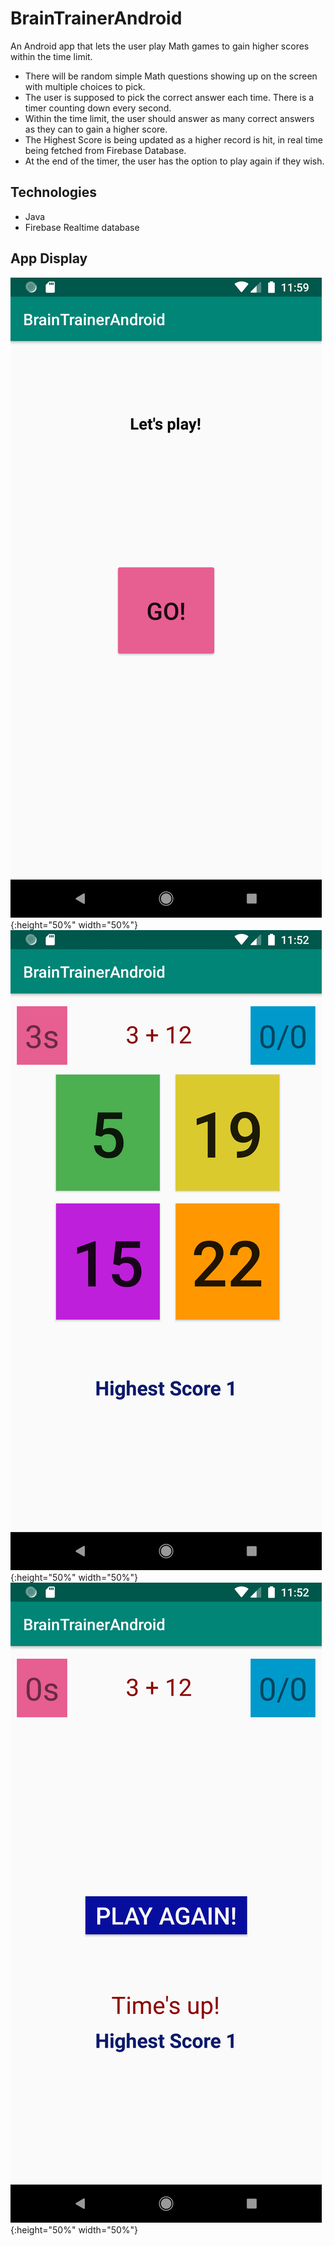 # BrainTrainerAndroid
An Android app that lets the user play Math games to gain higher scores within the time limit.


* There will be random simple Math questions showing up on the screen with multiple choices to pick.
* The user is supposed to pick the correct answer each time. There is a timer counting down every second.
* Within the time limit, the user should answer as many correct answers as they can to gain a higher score.
* The Highest Score is being updated as a higher record is hit, in real time being fetched from Firebase Database.
* At the end of the timer, the user has the option to play again if they wish.



## Technologies
 * Java
 * Firebase Realtime database


## App Display
![landing page](/images/11.png){:height="50%" width="50%"}
![game page](/images/22.png){:height="50%" width="50%"}
![result page](/images/33.png){:height="50%" width="50%"}